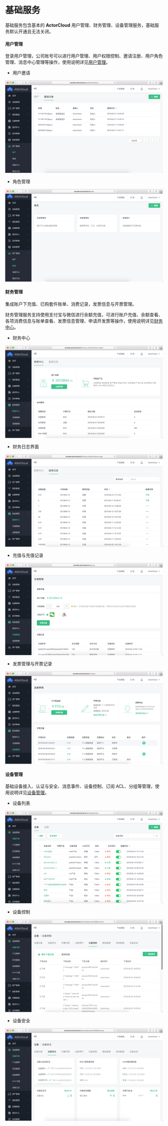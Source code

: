 # 基础服务

基础服务包含基本的 **ActorCloud** 用户管理、财务管理、设备管理服务，基础服务默认开通且无法关闭。


#### 用户管理

登录用户管理，公司账号可以进行用户管理、用户权限控制、邀请注册、用户角色管理、消息中心管理等操作，使用说明详见[用户管理](/user/user.md)。

- 用户邀请

![invitations](assets/invitations.png)


- 角色管理

![roles](assets/roles.png)




#### 财务管理

集成账户下充值、已购套件账单、消费记录，发票信息与开票管理。

财务管理服务支持使用支付宝与微信进行余额充值，可进行账户充值、余额查看、各项消费信息与账单查看、发票信息管理、申请开发票等操作，使用说明详见[财务中心](/finance/finance_center.md)。


- 财务中心

![finance_center](assets/finance_center.png)


- 财务日志界面

![finance_log](assets/finance_log.png)


- 充值与充值记录

![top_up](assets/top_up.png)


- 发票管理与开票记录

![invoice](assets/invoice.png)



#### 设备管理

基础设备接入、认证与安全、消息事件、设备控制、订阅 ACL、分组等管理，使用说明详见[设备管理](../device/manage.md)。

- 设备列表

![devices](assets/devices.png)


- 设备控制

![device_control](assets/device_control.png)


- 设备安全

![device_auth](assets/device_auth.png)
